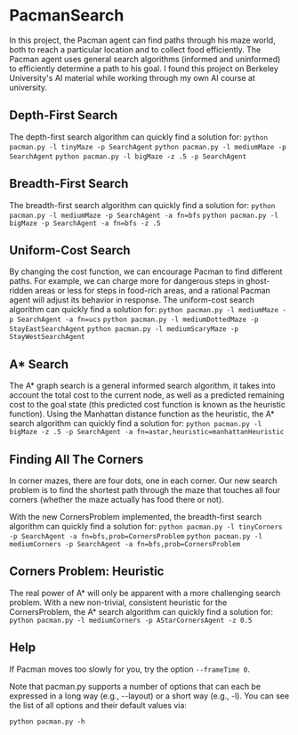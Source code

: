 # PacmanSearch
 
In this project, the Pacman agent can find paths through his maze world, both to reach a particular location and to collect food efficiently. The Pacman agent uses general search algorithms (informed and uninformed) to efficiently determine a path to his goal. I found this project on Berkeley University's AI material while working through my own AI course at university.


## Depth-First Search

The depth-first search algorithm can quickly find a solution for:
`python pacman.py -l tinyMaze -p SearchAgent`
`python pacman.py -l mediumMaze -p SearchAgent`
`python pacman.py -l bigMaze -z .5 -p SearchAgent`


## Breadth-First Search

The breadth-first search algorithm can quickly find a solution for:
`python pacman.py -l mediumMaze -p SearchAgent -a fn=bfs`
`python pacman.py -l bigMaze -p SearchAgent -a fn=bfs -z .5`


## Uniform-Cost Search
By changing the cost function, we can encourage Pacman to find different paths. For example, we can charge more for dangerous steps in ghost-ridden areas or less for steps in food-rich areas, and a rational Pacman agent will adjust its behavior in response.
The uniform-cost search algorithm can quickly find a solution for:
`python pacman.py -l mediumMaze -p SearchAgent -a fn=ucs`
`python pacman.py -l mediumDottedMaze -p StayEastSearchAgent`
`python pacman.py -l mediumScaryMaze -p StayWestSearchAgent`


## A* Search
The A* graph search is a general informed search algorithm, it takes into account the total cost to the current node, as well as a predicted remaining cost to the goal state (this predicted cost function is known as the heuristic function). 
Using the Manhattan distance function as the heuristic, the A* search algorithm can quickly find a solution for:
`python pacman.py -l bigMaze -z .5 -p SearchAgent -a fn=astar,heuristic=manhattanHeuristic`


## Finding All The Corners
In corner mazes, there are four dots, one in each corner. Our new search problem is to find the shortest path through the maze that touches all four corners (whether the maze actually has food there or not).

With the new CornersProblem implemented, the breadth-first search algorithm can quickly find a solution for:
`python pacman.py -l tinyCorners -p SearchAgent -a fn=bfs,prob=CornersProblem`
`python pacman.py -l mediumCorners -p SearchAgent -a fn=bfs,prob=CornersProblem`


## Corners Problem: Heuristic
The real power of A* will only be apparent with a more challenging search problem. 
With a new non-trivial, consistent heuristic for the CornersProblem, the A* search algorithm can quickly find a solution for:
`python pacman.py -l mediumCorners -p AStarCornersAgent -z 0.5`


## Help

If Pacman moves too slowly for you, try the option `--frameTime 0`.

Note that pacman.py supports a number of options that can each be expressed in a long way (e.g., --layout) or a short way (e.g., -l). You can see the list of all options and their default values via:

`python pacman.py -h`
